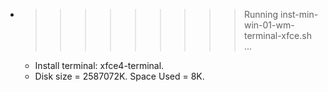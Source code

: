 * >>>>>>>>> Running inst-min-win-01-wm-terminal-xfce.sh ...
  * Install terminal: xfce4-terminal.
  * Disk size = 2587072K. Space Used = 8K.
